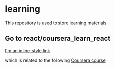 # learning
This repository is used to store learning materials

## Go to react/coursera_learn_react 

[I'm an inline-style link](https://github.com/loizosv/learning/tree/main/react/coursera_learn_react)

which is related to the following [Coursera course](https://www.coursera.org/learn/learn-react/)
